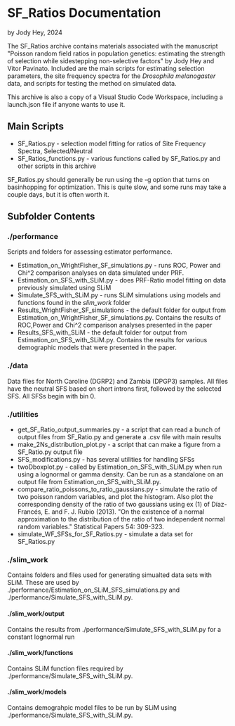 # SF_Ratios Documentation
by Jody Hey, 2024

The SF_Ratios archive contains materials associated with the manuscript "Poisson random field ratios in population genetics:  estimating the strength of selection while sidestepping non-selective factors" by Jody Hey and Vitor Pavinato. Included are the main scripts for estimating selection parameters, the site frequency spectra for the *Drosophila melanogaster* data,  and scripts for testing the method on simulated data.

This archive is also a copy of a Visual Studio Code Workspace, including a launch.json file if anyone wants to use it. 

## Main Scripts
* SF_Ratios.py  - selection model fitting for ratios of Site Frequency Spectra, Selected/Neutral
* SF_Ratios_functions.py - various functions called by SF_Ratios.py and other scripts in this archive 

SF_Ratios.py should generally be run using the -g option that turns on basinhopping for optimization.  This is quite slow,  and some runs may take a couple days,  but it is often worth it. 

## Subfolder Contents
### ./performance
Scripts and folders for assessing estimator performance.
* Estimation_on_WrightFisher_SF_simulations.py - runs ROC, Power and Chi^2 comparison analyses on data simulated under PRF.  
* Estimation_on_SFS_with_SLiM.py - does PRF-Ratio model fitting on data previously simulated using SLiM
* Simulate_SFS_with_SLiM.py - runs SLiM simulations using models and functions found in the *slim_work* folder
* Results_WrightFisher_SF_simulations - the default folder for output from Estimation_on_WrightFisher_SF_simulations.py.  Contains the results of ROC,Power and Chi^2 comparison analyses presented in the paper
* Results_SFS_with_SLiM - the default folder for output from Estimation_on_SFS_with_SLiM.py. Contains the results for various demographic models that were presented in the paper. 

### ./data 
Data files for North Caroline (DGRP2) and Zambia (DPGP3) samples. All files have the neutral SFS based on short introns first, followed by the selected SFS.  All SFSs begin with bin 0.  

### ./utilities
* get_SF_Ratio_output_summaries.py - a script that can read a bunch of output files from SF_Ratio.py and generate a .csv file with main results
* make_2Ns_distribution_plot.py - a script that can make a figure from a SF_Ratio.py output file
* SFS_modifications.py - has several utilities for handling SFSs
* twoDboxplot.py - called by Estimation_on_SFS_with_SLiM.py when run using a lognormal or gamma density.  Can be run as a standalone on an output file from Estimation_on_SFS_with_SLiM.py.
* compare_ratio_poissons_to_ratio_gaussians.py - simulate the ratio of two poisson random variables, and plot the histogram. Also plot the corresponding density of the ratio of two gaussians using ex (1) of Díaz-Francés, E. and F. J. Rubio (2013). "On the existence of a normal approximation to the distribution of the ratio of two independent normal random variables." Statistical Papers 54: 309-323.
* simulate_WF_SFSs_for_SF_Ratios.py - simulate a data set for SF_Ratios.py 
### ./slim_work
Contains folders and files used for generating simualted data sets with SLiM.  These are used by  ./performance/Estimation_on_SLiM_SFS_simulations.py  and ./performance/Simulate_SFS_with_SLiM.py.
#### ./slim_work/output
Contains the results from  ./performance/Simulate_SFS_with_SLiM.py for a constant lognormal run
#### ./slim_work/functions
Contains SLiM function files required by  ./performance/Simulate_SFS_with_SLiM.py.
#### ./slim_work/models
Contains demograhpic model files to be run by SLiM using   ./performance/Simulate_SFS_with_SLiM.py.
